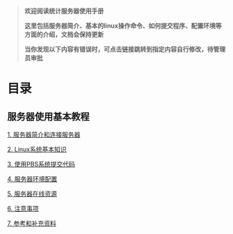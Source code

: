 > **欢迎阅读统计服务器使用手册**
> 
> **这里包括服务器简介、基本的linux操作命令、如何提交程序、配置环境等方面的介绍，文档会保持更新**
> 
> **当你发现以下内容有错误时，可点击链接跳转到指定内容自行修改，待管理员审批**

# 目录

## 服务器使用基本教程

[1. 服务器简介和连接服务器](/docs/source/raw/服务器使用基本教程/CH1服务器简介和连接服务器.md)

[2. Linux系统基本知识](/docs/source/raw/服务器使用基本教程/CH2Linux系统基本知识.md)

[3. 使用PBS系统提交代码](/docs/source/raw/服务器使用基本教程/CH3使用PBS系统提交代码.md)

[4. 服务器环境配置](/docs/source/raw/服务器使用基本教程/CH4服务器环境配置.md)

[5. 服务器在线资源](/docs/source/raw/服务器使用基本教程/CH5服务器在线资源.md)

[6. 注意事项](/docs/source/raw/服务器使用基本教程/CH6注意事项.md)

[7. 参考和补充资料](/docs/source/raw/服务器使用基本教程/CH7参考资料.md)

